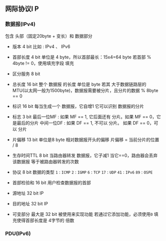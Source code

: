 ##  网际协议I P 
###   数据报(IPv4)
包含 头部（固定20byte + 变长）和 数据部分

* 版本
4 bit
比如 : IPv4 、 IPv6 

* 首部长度
4 bit
单位是 4 byte，所以首部最长：15x4=64 byte
若首部 % 4byte != 0，使用填充字段 填充

* 区分服务 
8 bit



* 总长度
16 bit
整个 数据报 的长度
单位是 byte
若其 大于数据链路层的 MTU(以太网一般为1500byte)，数据报需要被分片，且分片的数据 % 8byte == 0



* 标识
16 bit
每当生成一个 数据报，它自增1
它可以识别 数据报的分片



* 标志
3 bit
最后一位MF : 如果 MF == 1, 它后面还有 分片。如果 MF == 0，它是最后的分片
中间一位DF : 如果 DF == 1, 不可以 分片。 如果 DF == 0，可以 分片 

* 片偏移 
13 bit
单位是8 byte
相对数据报开头的偏移
片偏移 = 当前分片的位置 / 8



* 生存时间TTL 
8 bit
当路由器转发 数据报，它子减1
当它==0，路由器会丢弃该数据报
等于被路由器转发的次数

* 协议 
8 bit
数据的类型
`1` : `ICMP` 
`2` : `IGMP` 
`6` : `TCP` 
`17` : `UDP` 
`41` : `IPv6` 
`89` : `OSPE` 



* 首部检验和 
16 bit
用户检查数据报的首部



* 源地址 
32 bit
IP



* 目的地址 
32 bit
IP



* 可变部分 
最大是 32 bit
被使用来实现功能
若通过它添加功能，必须使用`0` 填充使得首部长度是 4字节的 倍数




###   PDU(IPv6)
